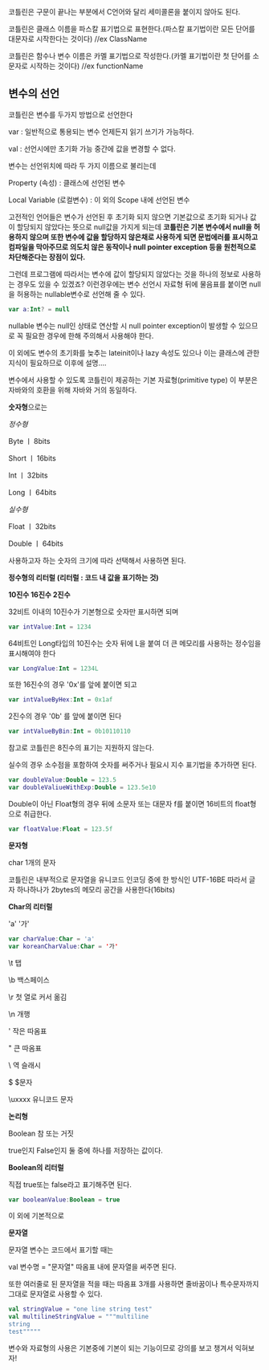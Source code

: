 코틀린은 구문이 끝나는 부분에서 C언어와 달리 세미콜론을 붙이지 않아도 된다.

코틀린은 클래스 이름을 파스칼 표기법으로 표현한다.(파스칼 표기법이란 모든 단어를 대문자로 시작한다는 것이다)   //ex ClassName

코틀린은 함수나 변수 이름은 카멜 표기법으로 작성한다.(카멜 표기법이란 첫 단어를 소문자로 시작하는 것이다)      //ex functionName

## 변수의 선언

코틀린은 변수를 두가지 방법으로 선언한다

var : 일반적으로 통용되는 변수 언제든지 읽기 쓰기가 가능하다.

val :  선언시에만 초기화 가능 중간에 값을 변경할 수 없다.

변수는 선언위치에 따라 두 가지 이름으로 불리는데

Property (속성) : 클래스에 선언된 변수

Local Variable (로컬변수) : 이 외의 Scope 내에 선언된 변수

고전적인 언어들은 변수가 선언된 후 초기화 되지 않으면 기본값으로 초기화 되거나 값이 할당되지 않았다는 뜻으로 null값을 가지게 되는데 **코틀린은 기본 변수에서 null을 허용하지 않으며 또한 변수에 값을 할당하지 않은채로 사용하게 되면 문법에러를 표시하고 컴파일을 막아주므로 의도치 않은 동작이나 null pointer exception 등을 원천적으로 차단해준다는 장점이 있다.**

그런데 프로그램에 따라서는 변수에 값이 할당되지 않았다는 것을 하나의 정보로 사용하는 경우도 있을 수 있겠죠? 이런경우에는 변수 선언시 자료형 뒤에 물음표를 붙이면 null을 허용하는 nullable변수로 선언해 줄 수 있다.

```kotlin
var a:Int? = null
```

nullable 변수는 null인 상태로 연산할 시 null pointer exception이 발생할 수 있으므로 꼭 필요한 경우에 한해 주의해서 사용해야 한다.

이 외에도 변수의 초기화를 늦추는 lateinit이나 lazy 속성도 있으나 이는 클래스에 관한 지식이 필요하므로 이후에 설명....

변수에서 사용할 수 있도록 코틀린이 제공하는  기본 자료형(primitive type) 이 부분은 자바와의 호환을 위해 자바와 거의 동일하다.

**숫자형**으로는

*정수형*

Byte    ㅣ     8bits

Short  ㅣ   16bits

Int       ㅣ     32bits

Long   ㅣ     64bits

*실수형*

Float    ㅣ     32bits

Double ㅣ   64bits

사용하고자 하는 숫자의 크기에 따라 선택해서 사용하면 된다.

**정수형의 리터럴 (리터럴 : 코드 내 값을 표기하는 것)**

**10진수 16진수 2진수**

32비트 이내의 10진수가 기본형으로 숫자만 표시하면 되며

```kotlin
var intValue:Int = 1234
```

64비트인 Long타입의 10진수는 숫자 뒤에 L을 붙여 더 큰 메모리를 사용하는 정수임을 표시해여야 한다

```kotlin
var LongValue:Int = 1234L
```

또한 16진수의 경우 '0x'를 앞에 붙이면 되고

```kotlin
var intValueByHex:Int = 0x1af
```

2진수의 경우 '0b' 를 앞에 붙이면 된다

```kotlin
var intValueByBin:Int = 0b10110110
```

참고로 코틀린은 8진수의 표기는 지원하지 않는다.

실수의 경우 소수점을 포함하여 숫자를 써주거나 필요시 지수 표기법을 추가하면 된다.

```kotlin
var doubleValue:Double = 123.5
var doubleValiueWithExp:Double = 123.5e10
```

Double이 아닌 Float형의 경우 뒤에 소문자 또는 대문자 f를 붙이면 16비트의 float형으로 취급한다.

```kotlin
var floatValue:Float = 123.5f
```

**문자형**

char         1개의 문자

코틀린은 내부적으로 문자열을 유니코드 인코딩 중에 한 방식인 UTF-16BE 따라서 글자 하나하나가 2bytes의 메모리 공간을 사용한다(16bits)

**Char의 리터럴**

'a' '가'

```kotlin
var charValue:Char = 'a'
var koreanCharValue:Char = '가'
```

\t            탭

\b           백스페이스

\r            첫 열로 커서 옮김

\n           개행

\'            작은 따옴표

\"            큰 따옴표

\\            역 슬래시

\$            $문자

\uxxxx     유니코드 문자

**논리형**

Boolean  참 또는 거짓

true인지 False인지 둘 중에 하나를 저장하는 값이다.

**Boolean의 리터럴**

직접 true또는 false라고 표기해주면 된다.

```kotlin
var booleanValue:Boolean = true
```

이 외에 기본적으로

**문자열**

문자열 변수는 코드에서 표기할 때는

val 변수명 = "문자열" 따옴표 내에 문자열을 써주면 된다.

또한 여러줄로 된 문자열을 적을 때는 따옴표 3개를 사용하면 줄바꿈이나 특수문자까지 그대로 문자열로 사용할 수 있다.

```kotlin
val stringValue = "one line string test"
val multilineStringValue = """multiline
string
test"""""
```

변수와 자료형의 사용은 기본중에 기본이 되는 기능이므로 강의를 보고 챙겨서 익혀보자!